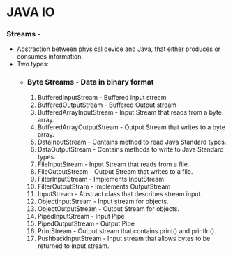 # JAVA IO

### Streams -
 -  Abstraction between physical device and Java, that either produces or consumes information.
 -  Two types:
    - ### Byte Streams - Data in binary format
      1. BufferedInputStream - Buffered input stream
      2. BufferedOutputStream - Buffered Output stream
      3. BufferedArrayInputStream - Input Stream that reads from a byte array.
      4. BufferedArrayOutputStream - Output Stream that writes to a byte array.
      5. DataInputStream - Contains method to read Java Standard types.
      6. DataOutputStream - Contains methods to write to Java Standard types.
      7. FileInputStream - Input Stream that reads from a file.
      8. FileOutputStream - Output Stream that writes to a file.
      9. FilterInputStream - Implements InputStream
      10. FilterOutputStram - Implements OutputStream
      11. InputStream - Abstract class that describes stream input.
      12. ObjectInputStream - Input stream for objects.
      13. ObjectOutputStream - Output Stream for objects.
      14. PipedInputStream - Input Pipe
      15. PipedOutputStream - Output Pipe
      16. PrintStream - Output stream that contains print() and println().
      17. PushbackInputStream - Input stream that allows bytes to be returned to input stream.
